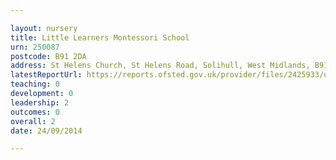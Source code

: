 ```yaml
---

layout: nursery
title: Little Learners Montessori School
urn: 250087
postcode: B91 2DA
address: St Helens Church, St Helens Road, Solihull, West Midlands, B91 2DA
latestReportUrl: https://reports.ofsted.gov.uk/provider/files/2425933/urn/250087.pdf
teaching: 0
development: 0
leadership: 2
outcomes: 0
overall: 2
date: 24/09/2014

---
```

